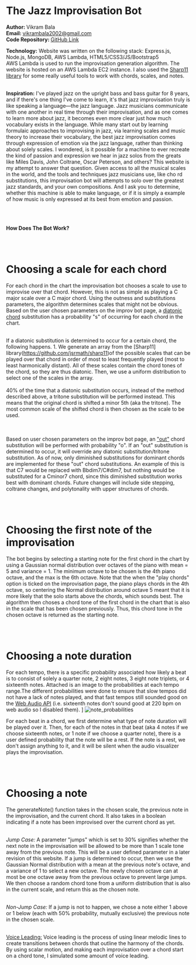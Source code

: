 # The Jazz Improvisation Bot

<b> Author:  </b> Vikram Bala <br>
<b>Email: </b> vikrambala2002@gmail.com <br>
<b>Code Repository: </b> [GitHub Link](https://github.com/vbala29/Jazz-Improv-Bot) <br>

    
<b>Technology:</b> Website was written on the following stack: Express.js, Node.js, MongoDB, AWS Lambda, HTML5/CSS3/JS/Bootstrap5 <br> 
AWS Lambda is used to run the improvisation generation algorithm. The website is hosted on an AWS Lambda EC2 instance. I also used 
the [Sharp11 library](https://github.com/jsrmath/sharp11) for some really useful tools to work with chords, scales, and notes.<br> <br>

<b>Inspiration:</b> I've played jazz on the upright bass and bass guitar for 8 years, and if there's one thing I've come to learn, 
it's that jazz improvisation truly is like speaking a language—the jazz language. Jazz musicians communicate with one another in real time through their improvisation,
and as one comes to learn more about jazz, it becomes even more clear just how much vocabulary exists in the language. While many start out by learning formulaic approaches to improvising
in jazz, via learning scales and music theory to increase their vocabulary, the best jazz improvisation comes through expression of emotion via the jazz language, rather than thinking about solely scales.
I wondered, is it possible for a machine to ever recreate the kind of passion and expression we hear in jazz solos from the greats like Miles Davis, John Coltrane, Oscar Peterson, and others?
This website is my attempt to answer that question. Given access to all the musical scales in the world, and the tools and techniques jazz musicians use, like cho rd substitutions, 
this improvisation bot will attempts to solo over the greatest jazz standards, and your own compositions. And I ask you to determine, whether this machine is able to make language,
or if it is simply a example of how music is only expressed at its best from emotion and passion.

<br><br>

<b>How Does The Bot Work?</b>  

<br><br>

# Choosing a scale for each chord
For each chord in the chart the improvisation bot chooses a scale to use to improvise over that chord. 
However, this is not as simple as playing a C major scale over a C major chord. Using the outness and substitutions parameters,
the algorithm determines scales that might not be obvious. Based on the user chosen parameters on the improv bot page,
a [diatonic chord](https://www.jazz-guitar-licks.com/blog/diatonic-chord-substitution.html) substitution</a> has a probability "s" of occurring for each chord in the chart. <br><br>

If a diatonic substitution is determined to occur for a certain chord, the following happens. 1. We generate an array from the [Sharp11] library(https://github.com/jsrmath/sharp11)of the possible scales
that can be played over that chord in order of most to least frequently played (most to least harmonically distant). All of these scales 
contain the chord tones of the chord, so they are thus diatonic. Then, we use a uniform distribution to select one of the scales in the array. 
<br><br>
40% of the time that a diatonic substitution occurs, instead of the method described above, a tritone substitution will be performed instead. 
This means that the original chord is shifted a minor 5th (aka the tritone). The most common scale of the shifted chord is then chosen as the scale to be used. 

<br><br>
Based on user chosen parameters on the improv bot page, an ["out"](https://en.wikipedia.org/wiki/Outside_(jazz)) chord substitution</a> will be performed with probability "o". If an "out" substitution is determined to occur, it will override any diatonic substitution/tritone substitution. 
As of now, only diminished substitutions for dominant chords are implemented for these "out" chord substitutions.
An example of this is that C7 would be replaced with Bbdim7/C#dim7, but nothing would be substituted for a Cminor7 chord, since this
diminished substitution works best with dominant chords.  Future changes will include side stepping, coltrane changes, and polytonality with upper structures of chords. 

<br><br>

# Choosing the first note of the improvisation
The bot begins by selecting a starting note for the first chord in the chart by using a Gaussian normal distribution over octaves of the piano with mean = 5 and variance = 1. The minimum octave to be chosen is the 4th piano octave, and the max is the 6th octave. Note that the when the "play chords" option is ticked on the improvisation page, the piano plays chords in the 4th octave, so centering the Normal distribution around octave 5 meant that it is more likely that the solo starts above the chords, which sounds best. The algorithm then choses a chord tone of the first chord in the chart
that is also in the scale that has been chosen previously. Thus, this chord tone in the chosen octave is returned as the starting note.

<br><br>
# Choosing a note duration
For each tempo, there is a specific probability associated how likely a beat is to consist of solely a quarter note, 2 eight notes, 3 eight note triplets, or 4 sixteenth notes. Attached is an image to the probabilities at each tempo range.The different probabilities were done to ensure that slow tempos did not have a lack of notes played, and that fast tempos still sounded good on the [Web Audio API](https://developer.mozilla.org/en-US/docs/Web/API/Web_Audio_API)  (i.e. sixteenth notes don't sound good at 220 bpm on web audio so I disabled them). ]
![note_probabilities](https://user-images.githubusercontent.com/56012430/171744639-4d3e3500-469e-443c-b3f1-78dd8c8d8cc1.png)

For each beat in a chord, we first determine what type of note duration will be played over it. Then, for each 
of the notes in that beat (aka 4 notes if we choose sixteenth notes, or 1 note if we choose a quarter note), there is a user
defined probability that the note will be a rest. If the note is a rest, we don't assign anything to it, and it will be silent when the audio visualizer plays the improvisation. 

<br><br>
# Choosing a note
The generateNote() function takes in the chosen scale, 
the previous note in the improvisation, and the current chord. It also takes in a boolean
indicating if a note has been improvised over the current chord as yet. <br><br>

<i> Jump Case: </i>  A parameter "jumps" which is set to 30% signifies
whether the next note in the improvisation will be allowed to be more than 1 scale tone away from the previous note. This will
be a user defined parameter in a later revision of this website. If a jump is determined to occur, then 
we use the Gaussian Normal distribution with a mean at the previous note's octave, and a variance of 1 to select a new octave.
The newly chosen octave can at most be one octave away from the previous octave to prevent large jumps. 
We then choose a random chord tone from a uniform distribution that is also in the current scale, and return this as the chosen note. 
<br><br>

<i> Non-Jump Case: </i>If a jump is not to happen, we chose a note either 1 above or 1 below (each with 50% probability, mutually exclusive) the previous note in the chosen scale. 
<br><br>


<u>Voice Leading:</u> Voice leading is the process of using linear melodic lines to create transitions
between chords that outline the harmony of the chords. By using scalar motion, and making each improvisation over a chord start on a chord tone, I simulated some amount of voice leading.





